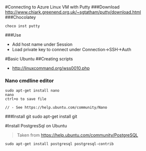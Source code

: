 #Connecting to Azure Linux VM with Putty
###Download 
http://www.chiark.greenend.org.uk/~sgtatham/putty/download.html
###Chocolatey

	choco inst putty

###Use
- Add host name under Session
- Load private key to connect under Connection->SSH->Auth

#Basic Ubuntu
##Creating scripts
- http://linuxcommand.org/wss0010.php

### Nano cmdline editor

	sudo apt-get install nano
	nano
	ctrl+o to save file

	// - See https://help.ubuntu.com/community/Nano

###Install git
	sudo apt-get install git

#Install PostgresSql on Ubuntu
>Taken from https://help.ubuntu.com/community/PostgreSQL



	sudo apt-get install postgresql postgresql-contrib
